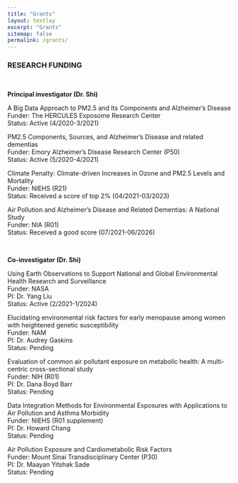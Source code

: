 ```yaml
---
title: "Grants"
layout: textlay
excerpt: "Grants"
sitemap: false
permalink: /grants/
---
```



<div class="row">
<div class="col-sm-10 clearfix">

### RESEARCH FUNDING 
<p><br/></p>
<b> Principal investigator (Dr. Shi) </b><br/>

<p>A Big Data Approach to PM2.5 and Its Components and Alzheimer’s Disease <br/>
Funder: The HERCULES Exposome Research Center <br/>
Status: Active (4/2020-3/2021) <br/></p>

<p>PM2.5 Components, Sources, and Alzheimer’s Disease and related dementias <br/>
Funder: Emory Alzheimer’s Disease Research Center (P50) <br/>
Status: Active (5/2020-4/2021) <br/></p>

<p>Climate Penalty: Climate-driven Increases in Ozone and PM2.5 Levels and Mortality <br/>
Funder: NIEHS (R21) <br/>
Status: Received a score of top 2% (04/2021-03/2023) <br/></p>

<p>Air Pollution and Alzheimer’s Disease and Related Dementias: A National Study <br/>
Funder: NIA (R01) <br/>
Status: Received a good score (07/2021-06/2026) <br/></p>

<p><br/></p>
<b>Co-investigator (Dr. Shi)</b> <br/>

<p>Using Earth Observations to Support National and Global Environmental Health Research and Surveillance <br/>
Funder: NASA <br/>
PI: Dr. Yang Liu <br/>
Status: Active (2/2021-1/2024) <br/></p>

<p>Elucidating environmental risk factors for early menopause among women with heightened genetic susceptibility <br/>
Funder: NAM <br/>
PI: Dr. Audrey Gaskins <br/>
Status: Pending<br/></p>

<p>Evaluation of common air pollutant exposure on metabolic health: A multi-centric cross-sectional study <br/>
Funder: NIH (R01) <br/>
PI: Dr. Dana Boyd Barr <br/>
Status: Pending<br/></p>

<p>Data Integration Methods for Environmental Exposures with Applications to Air Pollution and Asthma Morbidity <br/>
Funder: NIEHS (R01 supplement) <br/>
PI: Dr. Howard Chang <br/>
Status: Pending <br/></p>

<p>Air Pollution Exposure and Cardiometabolic Risk Factors <br/>
Funder: Mount Sinai Transdisciplinary Center (P30) <br/>
PI: Dr. Maayan Yitshak Sade <br/>
Status: Pending <br/></p>


<p><br/></p>

